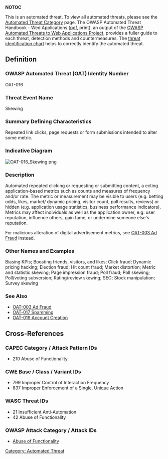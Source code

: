 __NOTOC__

This is an automated threat. To view all automated threats, please see
the [Automated Threat Category](:Category:Automated_Threat "wikilink")
page. The OWASP Automated Threat Handbook - Wed Applications
([pdf](https://www.owasp.org/index.php/File:Automated-threat-handbook.pdf),
print), an output of the [OWASP Automated Threats to Web Applications
Project](OWASP_Automated_Threats_to_Web_Applications "wikilink"),
provides a fuller guide to each threat, detection methods and
countermeasures. The [threat identification
chart](https://www.owasp.org/index.php/File:Oat-ontology-decision-chart.pdf)
helps to correctly identify the automated threat.

## Definition

### OWASP Automated Threat (OAT) Identity Number

OAT-016

### Threat Event Name

Skewing

### Summary Defining Characteristics

Repeated link clicks, page requests or form submissions intended to
alter some metric.

### Indicative Diagram

![OAT-016_Skewing.png](OAT-016_Skewing.png "OAT-016_Skewing.png")

### Description

Automated repeated clicking or requesting or submitting content, a
ecting application-based metrics such as counts and measures of
frequency and/or rate. The metric or measurement may be visible to users
(e.g. betting odds, likes, market/ dynamic pricing, visitor count, poll
results, reviews) or hidden (e.g. application usage statistics, business
performance indicators). Metrics may affect individuals as well as the
application owner, e.g. user reputation, influence others, gain fame, or
undermine someone else's reputation.

For malicious alteration of digital advertisement metrics, see [OAT-003
Ad Fraud](OAT-003_Ad_Fraud "wikilink") instead.

### Other Names and Examples

Biasing KPIs; Boosting friends, visitors, and likes; Click fraud;
Dynamic pricing hacking; Election fraud; Hit count fraud; Market
distortion; Metric and statistic skewing; Page impression fraud; Poll
fraud; Poll skewing; Poll/voting subversion; Rating/review skewing; SEO;
Stock manipulation; Survey skewing

### See Also

  - [OAT-003 Ad Fraud](OAT-003_Ad_Fraud "wikilink")
  - [OAT-017 Spamming](OAT-017_Spamming "wikilink")
  - [OAT-019 Account Creation](OAT-019_Account_Creation "wikilink")

## Cross-References

### CAPEC Category / Attack Pattern IDs

  - 210 Abuse of Functionality

### CWE Base / Class / Variant IDs

  - 799 Improper Control of Interaction Frequency
  - 837 Improper Enforcement of a Single, Unique Action

### WASC Threat IDs

  - 21 Insufficient Anti-Automation
  - 42 Abuse of Functionality

### OWASP Attack Category / Attack IDs

  - [Abuse of
    Functionality](:Category:Abuse_of_Functionality "wikilink")

[Category: Automated Threat](Category:_Automated_Threat "wikilink")